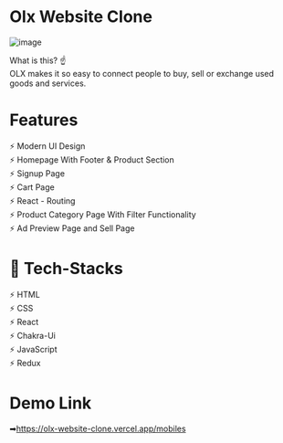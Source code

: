 # Olx Website Clone

![image](https://user-images.githubusercontent.com/91751062/199089600-613aeb65-4a5f-4e17-aa50-195f5acec9b1.png)


What is this? ☝️
</br>
OLX makes it so easy to connect people to buy, sell or exchange used goods and services.
</br>



# Features

⚡️ Modern UI Design
</br>
⚡️ Homepage With Footer & Product Section
</br>
⚡️ Signup Page
</br>
⚡️ Cart Page
</br>
⚡️ React - Routing 
</br>
⚡️ Product Category Page With Filter Functionality 
</br>
⚡️ Ad Preview Page and Sell Page
</br>


# 🎯 Tech-Stacks

⚡️ HTML
</br>
⚡️ CSS
</br>
⚡️ React
</br>
⚡️ Chakra-Ui
</br>
⚡️ JavaScript
</br>
⚡️ Redux
</br>


# Demo Link
➡https://olx-website-clone.vercel.app/mobiles
